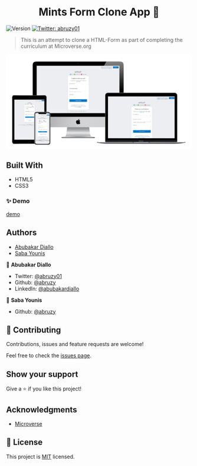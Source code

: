 <h1 align="center">Mints Form Clone App 👋</h1>
<p>
  <img alt="Version" src="https://img.shields.io/badge/version-0.1.0-blue.svg?cacheSeconds=2592000" />
  <a href="https://twitter.com/abruzy01" target="_blank">
    <img alt="Twitter: abruzy01" src="https://img.shields.io/twitter/follow/abruzy01.svg?style=social" />
  </a>
</p>

> This is an attempt to clone a HTML-Form as part of completing the curriculum at Microverse.org

![youtube-clone](./mints-form.png)

## Built With

- HTML5
- CSS3

### ✨ Demo

[demo](https://rawcdn.githack.com/abruzy/HTML-Forms/08e547354d4edf7aa2c569549dbc976689eeb9c0/index.html)

## Authors

- [Abubakar Diallo](https://github.com/abruzy)
- [Saba Younis](https://github.com/sabayounis)


👤 **Abubakar Diallo**

* Twitter: [@abruzy01](https://twitter.com/abruzy01)
* Github: [@abruzy](https://github.com/abruzy)
* LinkedIn: [@abubakardiallo](https://linkedin.com/in/abubakardiallo)

👤 **Saba Younis**

* Github: [@abruzy](https://github.com/sabayounis)

## 🤝 Contributing

Contributions, issues and feature requests are welcome!

Feel free to check the [issues page](https://github.com/abruzy/react-meal-catalogue/issues).

## Show your support

Give a ⭐️ if you like this project!

## Acknowledgments

- [Microverse](https://www.microverse.org/)

## 📝 License

This project is [MIT](lic.url) licensed.